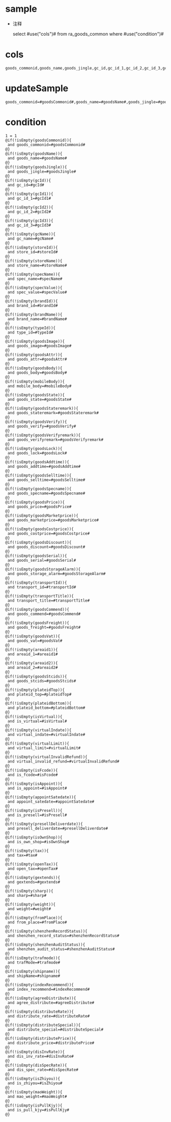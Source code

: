 sample
===
* 注释

	select #use("cols")# from ra_goods_common  where  #use("condition")#

cols
===
	goods_commonid,goods_name,goods_jingle,gc_id,gc_id_1,gc_id_2,gc_id_3,gc_name,store_id,store_name,spec_name,spec_value,brand_id,brand_name,type_id,goods_image,goods_attr,goods_body,mobile_body,goods_state,goods_stateremark,goods_verify,goods_verifyremark,goods_lock,goods_addtime,goods_selltime,goods_specname,goods_price,goods_marketprice,goods_costprice,goods_discount,goods_serial,goods_storage_alarm,transport_id,transport_title,goods_commend,goods_freight,goods_vat,areaid_1,areaid_2,goods_stcids,plateid_top,plateid_bottom,is_virtual,virtual_indate,virtual_limit,virtual_invalid_refund,is_fcode,is_appoint,appoint_satedate,is_presell,presell_deliverdate,is_own_shop,tax,open_tax,gextends,sharp,weight,from_place,shenzhen_record_status,shenzhen_audit_status,trafMode,shipName,index_recommend,agree_distribute,distribute_rate,distribute_special,distribute_price,dis_inv_rate,dis_spec_rate,is_zhiyou,mao_weight,is_pull_kjy

updateSample
===
	
	goods_commonid=#goodsCommonid#,goods_name=#goodsName#,goods_jingle=#goodsJingle#,gc_id=#gcId#,gc_id_1=#gcId1#,gc_id_2=#gcId2#,gc_id_3=#gcId3#,gc_name=#gcName#,store_id=#storeId#,store_name=#storeName#,spec_name=#specName#,spec_value=#specValue#,brand_id=#brandId#,brand_name=#brandName#,type_id=#typeId#,goods_image=#goodsImage#,goods_attr=#goodsAttr#,goods_body=#goodsBody#,mobile_body=#mobileBody#,goods_state=#goodsState#,goods_stateremark=#goodsStateremark#,goods_verify=#goodsVerify#,goods_verifyremark=#goodsVerifyremark#,goods_lock=#goodsLock#,goods_addtime=#goodsAddtime#,goods_selltime=#goodsSelltime#,goods_specname=#goodsSpecname#,goods_price=#goodsPrice#,goods_marketprice=#goodsMarketprice#,goods_costprice=#goodsCostprice#,goods_discount=#goodsDiscount#,goods_serial=#goodsSerial#,goods_storage_alarm=#goodsStorageAlarm#,transport_id=#transportId#,transport_title=#transportTitle#,goods_commend=#goodsCommend#,goods_freight=#goodsFreight#,goods_vat=#goodsVat#,areaid_1=#areaid1#,areaid_2=#areaid2#,goods_stcids=#goodsStcids#,plateid_top=#plateidTop#,plateid_bottom=#plateidBottom#,is_virtual=#isVirtual#,virtual_indate=#virtualIndate#,virtual_limit=#virtualLimit#,virtual_invalid_refund=#virtualInvalidRefund#,is_fcode=#isFcode#,is_appoint=#isAppoint#,appoint_satedate=#appointSatedate#,is_presell=#isPresell#,presell_deliverdate=#presellDeliverdate#,is_own_shop=#isOwnShop#,tax=#tax#,open_tax=#openTax#,gextends=#gextends#,sharp=#sharp#,weight=#weight#,from_place=#fromPlace#,shenzhen_record_status=#shenzhenRecordStatus#,shenzhen_audit_status=#shenzhenAuditStatus#,trafMode=#trafmode#,shipName=#shipname#,index_recommend=#indexRecommend#,agree_distribute=#agreeDistribute#,distribute_rate=#distributeRate#,distribute_special=#distributeSpecial#,distribute_price=#distributePrice#,dis_inv_rate=#disInvRate#,dis_spec_rate=#disSpecRate#,is_zhiyou=#isZhiyou#,mao_weight=#maoWeight#,is_pull_kjy=#isPullKjy#

condition
===

	1 = 1  
	@if(!isEmpty(goodsCommonid)){
	 and goods_commonid=#goodsCommonid#
	@}
	@if(!isEmpty(goodsName)){
	 and goods_name=#goodsName#
	@}
	@if(!isEmpty(goodsJingle)){
	 and goods_jingle=#goodsJingle#
	@}
	@if(!isEmpty(gcId)){
	 and gc_id=#gcId#
	@}
	@if(!isEmpty(gcId1)){
	 and gc_id_1=#gcId1#
	@}
	@if(!isEmpty(gcId2)){
	 and gc_id_2=#gcId2#
	@}
	@if(!isEmpty(gcId3)){
	 and gc_id_3=#gcId3#
	@}
	@if(!isEmpty(gcName)){
	 and gc_name=#gcName#
	@}
	@if(!isEmpty(storeId)){
	 and store_id=#storeId#
	@}
	@if(!isEmpty(storeName)){
	 and store_name=#storeName#
	@}
	@if(!isEmpty(specName)){
	 and spec_name=#specName#
	@}
	@if(!isEmpty(specValue)){
	 and spec_value=#specValue#
	@}
	@if(!isEmpty(brandId)){
	 and brand_id=#brandId#
	@}
	@if(!isEmpty(brandName)){
	 and brand_name=#brandName#
	@}
	@if(!isEmpty(typeId)){
	 and type_id=#typeId#
	@}
	@if(!isEmpty(goodsImage)){
	 and goods_image=#goodsImage#
	@}
	@if(!isEmpty(goodsAttr)){
	 and goods_attr=#goodsAttr#
	@}
	@if(!isEmpty(goodsBody)){
	 and goods_body=#goodsBody#
	@}
	@if(!isEmpty(mobileBody)){
	 and mobile_body=#mobileBody#
	@}
	@if(!isEmpty(goodsState)){
	 and goods_state=#goodsState#
	@}
	@if(!isEmpty(goodsStateremark)){
	 and goods_stateremark=#goodsStateremark#
	@}
	@if(!isEmpty(goodsVerify)){
	 and goods_verify=#goodsVerify#
	@}
	@if(!isEmpty(goodsVerifyremark)){
	 and goods_verifyremark=#goodsVerifyremark#
	@}
	@if(!isEmpty(goodsLock)){
	 and goods_lock=#goodsLock#
	@}
	@if(!isEmpty(goodsAddtime)){
	 and goods_addtime=#goodsAddtime#
	@}
	@if(!isEmpty(goodsSelltime)){
	 and goods_selltime=#goodsSelltime#
	@}
	@if(!isEmpty(goodsSpecname)){
	 and goods_specname=#goodsSpecname#
	@}
	@if(!isEmpty(goodsPrice)){
	 and goods_price=#goodsPrice#
	@}
	@if(!isEmpty(goodsMarketprice)){
	 and goods_marketprice=#goodsMarketprice#
	@}
	@if(!isEmpty(goodsCostprice)){
	 and goods_costprice=#goodsCostprice#
	@}
	@if(!isEmpty(goodsDiscount)){
	 and goods_discount=#goodsDiscount#
	@}
	@if(!isEmpty(goodsSerial)){
	 and goods_serial=#goodsSerial#
	@}
	@if(!isEmpty(goodsStorageAlarm)){
	 and goods_storage_alarm=#goodsStorageAlarm#
	@}
	@if(!isEmpty(transportId)){
	 and transport_id=#transportId#
	@}
	@if(!isEmpty(transportTitle)){
	 and transport_title=#transportTitle#
	@}
	@if(!isEmpty(goodsCommend)){
	 and goods_commend=#goodsCommend#
	@}
	@if(!isEmpty(goodsFreight)){
	 and goods_freight=#goodsFreight#
	@}
	@if(!isEmpty(goodsVat)){
	 and goods_vat=#goodsVat#
	@}
	@if(!isEmpty(areaid1)){
	 and areaid_1=#areaid1#
	@}
	@if(!isEmpty(areaid2)){
	 and areaid_2=#areaid2#
	@}
	@if(!isEmpty(goodsStcids)){
	 and goods_stcids=#goodsStcids#
	@}
	@if(!isEmpty(plateidTop)){
	 and plateid_top=#plateidTop#
	@}
	@if(!isEmpty(plateidBottom)){
	 and plateid_bottom=#plateidBottom#
	@}
	@if(!isEmpty(isVirtual)){
	 and is_virtual=#isVirtual#
	@}
	@if(!isEmpty(virtualIndate)){
	 and virtual_indate=#virtualIndate#
	@}
	@if(!isEmpty(virtualLimit)){
	 and virtual_limit=#virtualLimit#
	@}
	@if(!isEmpty(virtualInvalidRefund)){
	 and virtual_invalid_refund=#virtualInvalidRefund#
	@}
	@if(!isEmpty(isFcode)){
	 and is_fcode=#isFcode#
	@}
	@if(!isEmpty(isAppoint)){
	 and is_appoint=#isAppoint#
	@}
	@if(!isEmpty(appointSatedate)){
	 and appoint_satedate=#appointSatedate#
	@}
	@if(!isEmpty(isPresell)){
	 and is_presell=#isPresell#
	@}
	@if(!isEmpty(presellDeliverdate)){
	 and presell_deliverdate=#presellDeliverdate#
	@}
	@if(!isEmpty(isOwnShop)){
	 and is_own_shop=#isOwnShop#
	@}
	@if(!isEmpty(tax)){
	 and tax=#tax#
	@}
	@if(!isEmpty(openTax)){
	 and open_tax=#openTax#
	@}
	@if(!isEmpty(gextends)){
	 and gextends=#gextends#
	@}
	@if(!isEmpty(sharp)){
	 and sharp=#sharp#
	@}
	@if(!isEmpty(weight)){
	 and weight=#weight#
	@}
	@if(!isEmpty(fromPlace)){
	 and from_place=#fromPlace#
	@}
	@if(!isEmpty(shenzhenRecordStatus)){
	 and shenzhen_record_status=#shenzhenRecordStatus#
	@}
	@if(!isEmpty(shenzhenAuditStatus)){
	 and shenzhen_audit_status=#shenzhenAuditStatus#
	@}
	@if(!isEmpty(trafmode)){
	 and trafMode=#trafmode#
	@}
	@if(!isEmpty(shipname)){
	 and shipName=#shipname#
	@}
	@if(!isEmpty(indexRecommend)){
	 and index_recommend=#indexRecommend#
	@}
	@if(!isEmpty(agreeDistribute)){
	 and agree_distribute=#agreeDistribute#
	@}
	@if(!isEmpty(distributeRate)){
	 and distribute_rate=#distributeRate#
	@}
	@if(!isEmpty(distributeSpecial)){
	 and distribute_special=#distributeSpecial#
	@}
	@if(!isEmpty(distributePrice)){
	 and distribute_price=#distributePrice#
	@}
	@if(!isEmpty(disInvRate)){
	 and dis_inv_rate=#disInvRate#
	@}
	@if(!isEmpty(disSpecRate)){
	 and dis_spec_rate=#disSpecRate#
	@}
	@if(!isEmpty(isZhiyou)){
	 and is_zhiyou=#isZhiyou#
	@}
	@if(!isEmpty(maoWeight)){
	 and mao_weight=#maoWeight#
	@}
	@if(!isEmpty(isPullKjy)){
	 and is_pull_kjy=#isPullKjy#
	@}
	
	